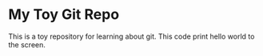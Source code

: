 # My Toy Git Repo

This is a toy repository for learning about git.
This code print hello world to the screen.
